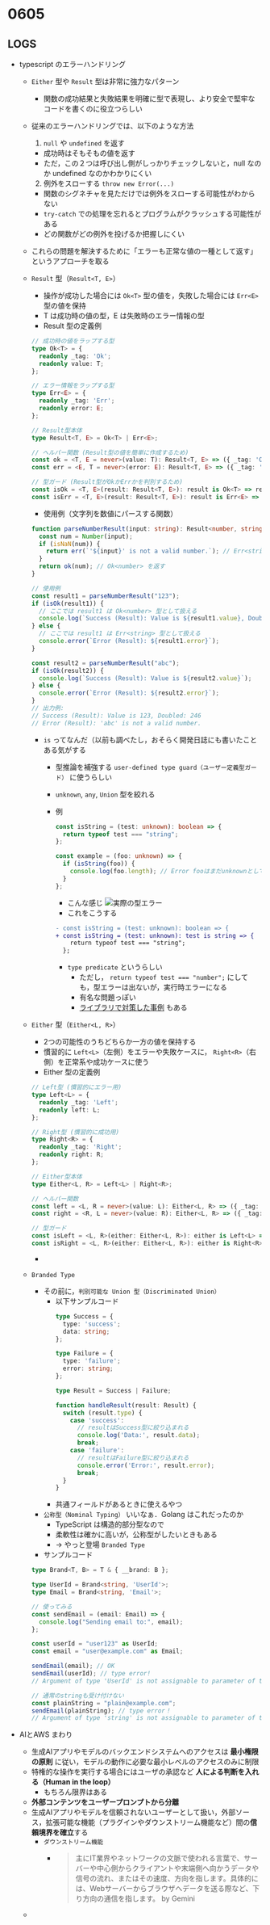 # 0605

## LOGS

- typescript のエラーハンドリング
  - `Either` 型や `Result` 型は非常に強力なパターン
    - 関数の成功結果と失敗結果を明確に型で表現し、より安全で堅牢なコードを書くのに役立つらしい
  - 従来のエラーハンドリングでは、以下のような方法
    1. `null` や `undefined` を返す
      - 成功時はそもそもの値を返す
      - ただ，この２つは呼び出し側がしっかりチェックしないと，null なのか undefined なのかわかりにくい
    2. 例外をスローする `throw new Error(...)`
      - 関数のシグネチャを見ただけでは例外をスローする可能性がわからない
      - `try-catch` での処理を忘れるとプログラムがクラッシュする可能性がある
      - どの関数がどの例外を投げるか把握しにくい
  - これらの問題を解決するために「エラーも正常な値の一種として返す」というアプローチを取る
  - `Result` 型（`Result<T, E>`）
    - 操作が成功した場合には `Ok<T>` 型の値を，失敗した場合には `Err<E>` 型の値を保持
    - T は成功時の値の型，E は失敗時のエラー情報の型
    - Result 型の定義例

    ```ts
    // 成功時の値をラップする型
    type Ok<T> = {
      readonly _tag: 'Ok';
      readonly value: T;
    };

    // エラー情報をラップする型
    type Err<E> = {
      readonly _tag: 'Err';
      readonly error: E;
    };

    // Result型本体
    type Result<T, E> = Ok<T> | Err<E>;

    // ヘルパー関数 (Result型の値を簡単に作成するため)
    const ok = <T, E = never>(value: T): Result<T, E> => ({ _tag: 'Ok', value });
    const err = <E, T = never>(error: E): Result<T, E> => ({ _tag: 'Err', error });

    // 型ガード (Result型がOkかErrかを判別するため)
    const isOk = <T, E>(result: Result<T, E>): result is Ok<T> => result._tag === 'Ok';
    const isErr = <T, E>(result: Result<T, E>): result is Err<E> => result._tag === 'Err';
    ```

    - 使用例（文字列を数値にパースする関数）

    ```ts
    function parseNumberResult(input: string): Result<number, string> {
      const num = Number(input);
      if (isNaN(num)) {
        return err(`'${input}' is not a valid number.`); // Err<string> を返す
      }
      return ok(num); // Ok<number> を返す
    }

    // 使用例
    const result1 = parseNumberResult("123");
    if (isOk(result1)) {
      // ここでは result1 は Ok<number> 型として扱える
      console.log(`Success (Result): Value is ${result1.value}, Doubled: ${result1.value * 2}`);
    } else {
      // ここでは result1 は Err<string> 型として扱える
      console.error(`Error (Result): ${result1.error}`);
    }

    const result2 = parseNumberResult("abc");
    if (isOk(result2)) {
      console.log(`Success (Result): Value is ${result2.value}`);
    } else {
      console.error(`Error (Result): ${result2.error}`);
    }
    // 出力例:
    // Success (Result): Value is 123, Doubled: 246
    // Error (Result): 'abc' is not a valid number.
    ```

    - `is` ってなんだ（以前も調べたし，おそらく開発日誌にも書いたことある気がする
      - 型推論を補強する `user-defined type guard（ユーザー定義型ガード）` に使うらしい
      - `unknown`, `any`, `Union` 型を絞れる
      - 例

        ```ts
        const isString = (test: unknown): boolean => {
          return typeof test === "string";
        };

        const example = (foo: unknown) => {
          if (isString(foo)) {
            console.log(foo.length); // Error fooはまだunknownとして推論される
          }
        };
        ```

        - こんな感じ
        ![実際の型エラー](/src/images/typescript_is.png)
        - これをこうする

        ```diff
        - const isString = (test: unknown): boolean => {
        + const isString = (test: unknown): test is string => {
            return typeof test === "string";
          };
        ```

        - `type predicate` というらしい
          - ただし， `return typeof test === "number";` にしても，型エラーは出ないが，実行時エラーになる
          - 有名な問題っぽい
          - [ライブラリで対策した事例](https://qiita.com/kgtkr/items/7e4f18224c3362ceceeb) もある
  - `Either` 型（`Either<L, R>`）
    - 2つの可能性のうちどちらか一方の値を保持する
    - 慣習的に `Left<L>`（左側）をエラーや失敗ケースに， `Right<R>`（右側）を正常系や成功ケースに使う
    - Either 型の定義例
    ```ts
    // Left型 (慣習的にエラー用)
    type Left<L> = {
      readonly _tag: 'Left';
      readonly left: L;
    };

    // Right型 (慣習的に成功用)
    type Right<R> = {
      readonly _tag: 'Right';
      readonly right: R;
    };

    // Either型本体
    type Either<L, R> = Left<L> | Right<R>;

    // ヘルパー関数
    const left = <L, R = never>(value: L): Either<L, R> => ({ _tag: 'Left', left: value });
    const right = <R, L = never>(value: R): Either<L, R> => ({ _tag: 'Right', right: value });

    // 型ガード
    const isLeft = <L, R>(either: Either<L, R>): either is Left<L> => either._tag === 'Left';
    const isRight = <L, R>(either: Either<L, R>): either is Right<R> => either._tag === 'Right';
    ```
    -
  - `Branded Type`
    - その前に，`判別可能な Union 型（Discriminated Union）`
      - 以下サンプルコード
        ```ts
        type Success = {
          type: 'success';
          data: string;
        };

        type Failure = {
          type: 'failure';
          error: string;
        };

        type Result = Success | Failure;

        function handleResult(result: Result) {
          switch (result.type) {
            case 'success':
              // resultはSuccess型に絞り込まれる
              console.log('Data:', result.data);
              break;
            case 'failure':
              // resultはFailure型に絞り込まれる
              console.error('Error:', result.error);
              break;
          }
        }
        ```
      - 共通フィールドがあるときに使えるやつ
    - `公称型（Nominal Typing）` いいなぁ．Golang はこれだったのか
      - TypeScript は構造的部分型なので
      - 柔軟性は確かに高いが，公称型がしたいときもある
      - → やっと登場 `Branded Type`
    - サンプルコード

    ```ts
    type Brand<T, B> = T & { __brand: B };

    type UserId = Brand<string, 'UserId'>;
    type Email = Brand<string, 'Email'>;

    // 使ってみる
    const sendEmail = (email: Email) => {
      console.log("Sending email to:", email);
    };

    const userId = "user123" as UserId;
    const email = "user@example.com" as Email;

    sendEmail(email); // OK
    sendEmail(userId); // type error!
    // Argument of type 'UserId' is not assignable to parameter of type 'Email'.

    // 通常のstringも受け付けない
    const plainString = "plain@example.com";
    sendEmail(plainString); // type error！
    // Argument of type 'string' is not assignable to parameter of type 'Email'.
    ```

- AIとAWS まわり
  - 生成AIアプリやモデルのバックエンドシステムへのアクセスは **最小権限の原則** に従い，モデルの動作に必要な最小レベルのアクセスのみに制限
  - 特権的な操作を実行する場合にはユーザの承認など **人による判断を入れる（Human in the loop）**
    - もちろん限界はある
  - **外部コンテンツをユーザープロンプトから分離**
  - 生成AIアプリやモデルを信頼されないユーザーとして扱い，外部ソース，拡張可能な機能（プラグインやダウンストリーム機能など）間の**信頼境界を確立**する
    - `ダウンストリーム機能`
      - > 主にIT業界やネットワークの文脈で使われる言葉で、サーバーや中心側からクライアントや末端側へ向かうデータや信号の流れ、またはその速度、方向を指します。具体的には、Webサーバーからブラウザへデータを送る際など、下り方向の通信を指します。 by Gemini
  -
